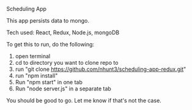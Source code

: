 Scheduling App

This app persists data to mongo.

Tech used: React, Redux, Node.js, mongoDB

To get this to run, do the following:
1. open terminal
2. cd to directory you want to clone repo to
3. run "git clone https://github.com/nhunt3/scheduling-app-redux.git"
4. run "npm install"
5. Run "npm start" in one tab
6. Run "node server.js" in a separate tab

You should be good to go. Let me know if that's not the case.